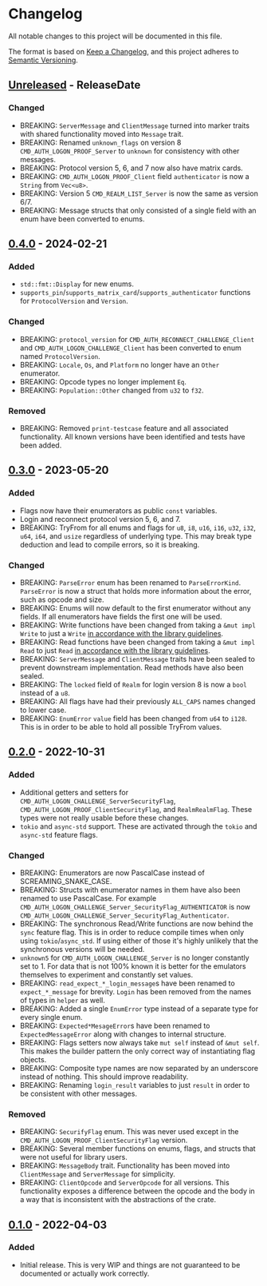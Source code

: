 # Changelog

All notable changes to this project will be documented in this file.

The format is based on [Keep a Changelog](https://keepachangelog.com/en/1.0.0/),
and this project adheres to [Semantic Versioning](https://semver.org/spec/v2.0.0.html).

<!-- next-header -->

## [Unreleased] - ReleaseDate

### Changed

* BREAKING: `ServerMessage` and `ClientMessage` turned into marker traits with shared functionality moved into `Message`
  trait.
* BREAKING: Renamed `unknown_flags` on version 8 `CMD_AUTH_LOGON_PROOF_Server` to `unknown` for consistency with other
  messages.
* BREAKING: Protocol version 5, 6, and 7 now also have matrix cards.
* BREAKING: `CMD_AUTH_LOGON_PROOF_Client` field `authenticator` is now a `String` from `Vec<u8>`.
* BREAKING: Version 5 `CMD_REALM_LIST_Server` is now the same as version 6/7.
* BREAKING: Message structs that only consisted of a single field with an enum have been converted to enums.

## [0.4.0] - 2024-02-21

### Added

* `std::fmt::Display` for new enums.
* `supports_pin`/`supports_matrix_card`/`supports_authenticator` functions for `ProtocolVersion` and `Version`.

### Changed

* BREAKING: `protocol_version` for `CMD_AUTH_RECONNECT_CHALLENGE_Client` and `CMD_AUTH_LOGON_CHALLENGE_Client` has been
  converted to enum named `ProtocolVersion`.
* BREAKING: `Locale`, `Os`, and `Platform` no longer have an `Other` enumerator.
* BREAKING: Opcode types no longer implement `Eq`.
* BREAKING: `Population::Other` changed from `u32` to `f32`.

### Removed

* BREAKING: Removed `print-testcase` feature and all associated functionality. All known versions have been identified
  and tests have been added.

## [0.3.0] - 2023-05-20

### Added

* Flags now have their enumerators as public `const` variables.
* Login and reconnect protocol version 5, 6, and 7.
* BREAKING: TryFrom for all enums and flags for `u8`, `i8`, `u16`, `i16`, `u32`, `i32`, `u64`, `i64`, and `usize`
  regardless of underlying type.
  This may break type deduction and lead to compile errors, so it is breaking.

### Changed

* BREAKING: `ParseError` enum has been renamed to `ParseErrorKind`. `ParseError` is now a struct that holds more
  information about the error, such as opcode and size.
* BREAKING: Enums will now default to the first enumerator without any fields. If all enumerators have fields the first
  one will be used.
* BREAKING: Write functions have been changed from taking a `&mut impl Write` to just
  a `Write` [in accordance with the library guidelines](https://rust-lang.github.io/api-guidelines/interoperability.html#c-rw-value).
* BREAKING: Read functions have been changed from taking a `&mut impl Read` to
  just `Read` [in accordance with the library guidelines](https://rust-lang.github.io/api-guidelines/interoperability.html#c-rw-value).
* BREAKING: `ServerMessage` and `ClientMessage` traits have been sealed to prevent downstream implementation. Read
  methods have also been sealed.
* BREAKING: The `locked` field of `Realm` for login version 8 is now a `bool` instead of a `u8`.
* BREAKING: All flags have had their previously `ALL_CAPS` names changed to lower case.
* BREAKING: `EnumError` `value` field has been changed from `u64` to `i128`. This is in order to be able to hold all
  possible TryFrom values.

## [0.2.0] - 2022-10-31

### Added

* Additional getters and setters
  for `CMD_AUTH_LOGON_CHALLENGE_ServerSecurityFlag`, `CMD_AUTH_LOGON_PROOF_ClientSecurityFlag`, and `RealmRealmFlag`.
  These types were not really usable before these changes.
* `tokio` and `async-std` support. These are activated through the `tokio` and `async-std` feature flags.

### Changed

* BREAKING: Enumerators are now PascalCase instead of SCREAMING_SNAKE_CASE.
* BREAKING: Structs with enumerator names in them have also been renamed to use PascalCase. For
  example `CMD_AUTH_LOGON_CHALLENGE_Server_SecurityFlag_AUTHENTICATOR` is
  now `CMD_AUTH_LOGON_CHALLENGE_Server_SecurityFlag_Authenticator`.
* BREAKING: The synchronous Read/Write functions are now behind the `sync` feature flag. This is in order to reduce
  compile times when only using `tokio`/`async_std`. If using either of those it's highly unlikely that the synchronous
  versions will be needed.
* `unknown5` for `CMD_AUTH_LOGON_CHALLENGE_Server` is no longer constantly set to 1. For data that is not 100% known it
  is better for the emulators themselves to experiment and constantly set values.
* BREAKING: `read_expect_*_login_message`s have been renamed to `expect_*_message` for brevity.
  `Login` has been removed from the names of types in `helper` as well.
* BREAKING: Added a single `EnumError` type instead of a separate type for every single enum.
* BREAKING: `Expected*MesageError`s have been renamed to `ExpectedMessageError` along with changes to internal
  structure.
* BREAKING: Flags setters now always take `mut self` instead of `&mut self`. This makes the builder pattern the only
  correct way of instantiating flag objects.
* BREAKING: Composite type names are now separated by an underscore instead of nothing. This should improve readability.
* BREAKING: Renaming `login_result` variables to just `result` in order to be consistent with other messages.

### Removed

* BREAKING: `SecurifyFlag` enum. This was never used except in the `CMD_AUTH_LOGON_PROOF_ClientSecurityFlag` version.
* BREAKING: Several member functions on enums, flags, and structs that were not useful for library users.
* BREAKING: `MessageBody` trait. Functionality has been moved into `ClientMessage` and `ServerMessage` for simplicity.
* BREAKING: `ClientOpcode` and `ServerOpcode` for all versions.
  This functionality exposes a difference between the opcode and the body in a way that is inconsistent with the
  abstractions of the crate.

## [0.1.0] - 2022-04-03

### Added

* Initial release. This is very WIP and things are not guaranteed to be documented or actually work correctly.

<!-- next-url -->

[Unreleased]: https://github.com/gtker/wow_messages/compare/wow_login_messages-v0.4.0...HEAD

[0.4.0]: https://github.com/gtker/wow_messages/compare/wow_login_messages-v0.3.0...wow_login_messages-v0.4.0

[0.3.0]: https://github.com/gtker/wow_messages/compare/wow_login_messages-v0.2.0...wow_login_messages-v0.3.0

[0.2.0]: https://github.com/gtker/wow_messages/releases/tag/wow_login_messages-v0.2.0

[0.1.0]: https://github.com/gtker/wow_messages/releases/tag/wow_login_messages-v0.1.0
